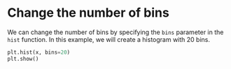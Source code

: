 # Change the number of bins

We can change the number of bins by specifying the `bins` parameter in the `hist` function. In this example, we will create a histogram with 20 bins.

```python
plt.hist(x, bins=20)
plt.show()
```
